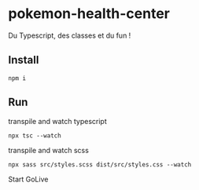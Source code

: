 # pokemon-health-center
Du Typescript, des classes et du fun !

## Install

```
npm i
```


## Run

transpile and watch typescript
```
npx tsc --watch
```

transpile and watch scss
```
npx sass src/styles.scss dist/src/styles.css --watch
```

Start GoLive